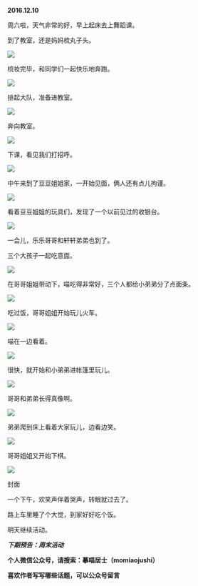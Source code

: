 
          
            
**2016.12.10**

周六啦，天气非常的好，早上起床去上舞蹈课。

到了教室，还是妈妈梳丸子头。




![](img/51001-a670fcebb59d26d6.jpg)




梳妆完毕，和同学们一起快乐地奔跑。




![](img/51001-3772f2bab0367210.jpg)




排起大队，准备进教室。




![](img/51001-e14cde90b662c38d.jpg)




奔向教室。




![](img/51001-389f98be2db2d6bb.jpg)




下课，看见我们打招呼。




![](img/51001-86760f1de25ee7e8.jpg)




中午来到了豆豆姐姐家，一开始见面，俩人还有点儿拘谨。




![](img/51001-e93d5b98b1232894.jpg)




看着豆豆姐姐的玩具们，发现了一个以前见过的收银台。




![](img/51001-1e1787d109fad43f.jpg)




一会儿，乐乐哥哥和轩轩弟弟也到了。

三个大孩子一起吃意面。




![](img/51001-fcb8f0ae77b462c3.jpg)




在哥哥姐姐带动下，喵吃得非常好，三个人都给小弟弟分了点面条。




![](img/51001-bebd02986d333ff9.jpg)




吃过饭，哥哥姐姐开始玩儿火车。




![](img/51001-e29fbe9644811a47.jpg)




喵在一边看着。




![](img/51001-fd9898deef09d5f5.jpg)




很快，就开始和小弟弟进帐篷里玩儿。




![](img/51001-f91b61b1ffb4f1d0.jpg)




哥哥和弟弟长得真像啊。




![](img/51001-867d2b5c15916480.jpg)




弟弟爬到床上看着大家玩儿，边看边笑。




![](img/51001-1d560edfc690f9bf.jpg)




哥哥姐姐又开始下棋。




![](img/51001-05c616641f2df3f5.jpg)

封面


一个下午，欢笑声伴着哭声，转眼就过去了。

路上车里睡了个大觉，到家好好吃个饭。

明天继续活动。


***下期预告：周末活动***


**个人微信公众号，请搜索：摹喵居士（momiaojushi）**

**喜欢作者写写哪些话题，可以公众号留言**

          
        